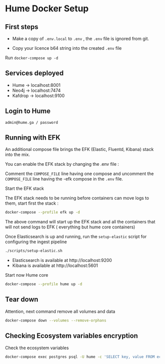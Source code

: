 # Hume Docker Setup

## First steps

- Make a copy of `.env.local` to `.env` , the `.env` file is ignored from git.

- Copy your licence b64 string into the created `.env` file

Run `docker-compose up -d`

## Services deployed

- Hume     -> localhost:8001
- Neo4j    -> localhost:7474
- Kafdrop  -> localhost:9100

## Login to Hume

```
admin@hume.ga / password
```

## Running with EFK

An additional compose file brings the EFK (Elastic, Fluentd, Kibana) stack into the mix.

You can enable the EFK stack by changing the .env file : 

Comment the `COMPOSE_FILE` line having one compose and uncomment the `COMPOSE_FILE` line having the -efk compose in the `.env` file.

Start the EFK stack

The EFK stack needs to be running before containers can move logs to them, start first the stack : 

```bash
docker-compose --profile efk up -d
```

The above command will start up the EFK stack and all the containers that will not send logs to EFK ( everything but hume core containers)

Once Elasticsearch is up and running, run the `setup-elastic` script for configuring the ingest pipeline

```bash
./scripts/setup-elastic.sh
```

- Elasticsearch is available at http://localhost:9200
- Kibana is available at http://localhost:5601

Start now Hume core

```bash
docker-compose --profile hume up -d
```

## Tear down

Attention, next command remove all volumes and data

```bash
docker-compose down --volumes --remove-orphans
```

## Checking Ecosystem variables encryption

Check the ecosystem variables

```bash
docker-compose exec postgres psql -U hume -c 'SELECT key, value FROM ecosystem_variable'
```


